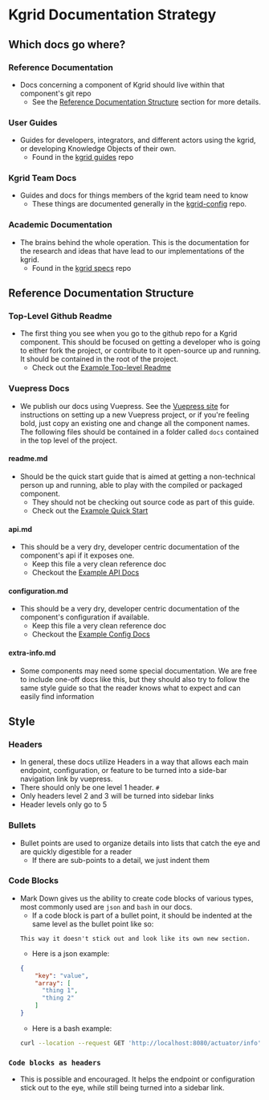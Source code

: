# Kgrid Documentation Strategy

## Which docs go where?
### Reference Documentation
- Docs concerning a component of Kgrid should live within that component's git repo
  - See the [Reference Documentation Structure](#ReferenceStructure) section for more details.
  
### User Guides
- Guides for developers, integrators, and different actors using the kgrid, or developing Knowledge Objects of their own.
  - Found in the [kgrid guides](https://github.com/kgrid/guides) repo
  
### Kgrid Team Docs
- Guides and docs for things members of the kgrid team need to know
  - These things are documented generally in the [kgrid-config](https://github.com/kgrid/kgrid-config) repo.
  
### Academic Documentation
- The brains behind the whole operation. This is the documentation for the research and ideas that have lead to our implementations of the kgrid.
  - Found in the [kgrid specs](https://github.com/kgrid/specs) repo
## <a name="ReferenceStructure"></a>Reference Documentation Structure ##
### Top-Level Github Readme
- The first thing you see when you go to the github repo for a Kgrid component. This should be focused on getting a developer who is going to either fork the project, or contribute to it open-source up and running. It should be contained in the root of the project.
    - Check out the [Example Top-level Readme](github-readme.md)

### Vuepress Docs
- We publish our docs using Vuepress. See the [Vuepress site](https://vuepress.vuejs.org/) for instructions on setting up a new Vuepress project, or if you're feeling bold, just copy an existing one and change all the component names. The following files should be contained in a folder called `docs` contained in the top level of the project.
#### readme.md
- Should be the quick start guide that is aimed at getting a non-technical person up and running, able to play with the compiled or packaged component. 
    - They should not be checking out source code as part of this guide.
    - Check out the [Example Quick Start](docs/readme.md)
#### api.md
- This should be a very dry, developer centric documentation of the component's api if it exposes one.
    - Keep this file a very clean reference doc
    - Checkout the [Example API Docs](docs/api.md)
#### configuration.md
- This should be a very dry, developer centric documentation of the component's configuration if available.
    - Keep this file a very clean reference doc
    - Checkout the [Example Config Docs](docs/configuration.md)
#### extra-info.md
- Some components may need some special documentation. We are free to include one-off docs like this, but they should also try to follow the same style guide so that the reader knows what to expect and can easily find information
## Style
### Headers
- In general, these docs utilize Headers in a way that allows each main endpoint, configuration, or feature to be turned into a side-bar navigation link by vuepress.
- There should only be one level 1 header. `#`
- Only headers level 2 and 3 will be turned into sidebar links
- Header levels only go to 5

### Bullets
- Bullet points are used to organize details into lists that catch the eye and are quickly digestible for a reader
    - If there are sub-points to a detail, we just indent them
### Code Blocks
- Mark Down gives us the ability to create code blocks of various types, most commonly used are `json` and `bash` in our docs.
    - If a code block is part of a bullet point, it should be indented at the same level as the bullet point like so:
    ```text
    This way it doesn't stick out and look like its own new section. 
    ```
    - Here is a json example:
    ```json
    {
        "key": "value",
        "array": [
          "thing 1",
          "thing 2"
        ]     
    } 
    ```
    - Here is a bash example:
    ```bash
    curl --location --request GET 'http://localhost:8080/actuator/info'
    ```
  
### `Code blocks as headers`
- This is possible and encouraged. It helps the endpoint or configuration stick out to the eye, while still being turned into a sidebar link.
